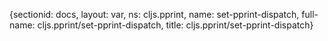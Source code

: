 {sectionid: docs, layout: var, ns: cljs.pprint, name: set-pprint-dispatch, full-name: cljs.pprint/set-pprint-dispatch,
  title: cljs.pprint/set-pprint-dispatch}
